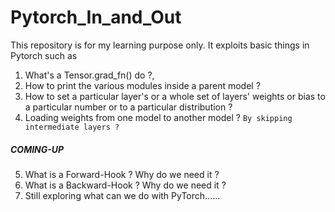# Pytorch_In_and_Out

This repository is for my learning purpose only. It exploits basic things in Pytorch such as 
1. What's a Tensor.grad_fn() do ?, 
2. How to print the various modules inside a parent model ?
3. How to set a particular layer's or a whole set of layers' weights or bias to a particular number or to a particular distribution ?
4. Loading weights from one model to another model ? `By skipping intermediate layers ?`
##### COMING-UP
5. What is a Forward-Hook ? Why do we need it ?
6. What is a Backward-Hook ? Why do we need it ?
7. Still exploring what can we do with PyTorch......

 
